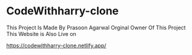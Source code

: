 # CodeWithharry-clone

This Project Is Made By Prasoon Agarwal Orginal Owner Of This Project This Website is Also Live on

https://codewithharry-clone.netlify.app/
